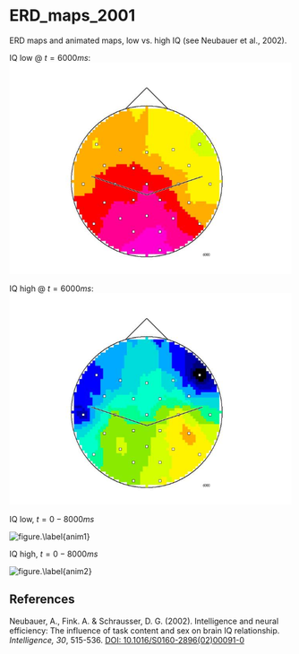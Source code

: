 # ERD_maps_2001
ERD maps and animated maps, low vs. high IQ (see Neubauer et al., 2002).

IQ low @ $t=6000 ms$:
![figure.\label{pic1}](pic1.jpg)

IQ high @ $t=6000 ms$:
![figure.\label{pic2}](pic2.jpg)

IQ low, $t=0-8000 ms$

![figure.\label{anim1}](pic1.gif)

IQ high, $t=0-8000 ms$

![figure.\label{anim2}](pic2.gif)

## References

Neubauer, A., Fink. A. & Schrausser, D. G. (2002). Intelligence and neural efficiency: The influence of task content and sex on brain IQ relationship. *Intelligence, 30*, 515-536. [DOI: 10.1016/S0160-2896(02)00091-0](https://doi.org/10.1016/S0160-2896(02)00091-0)
